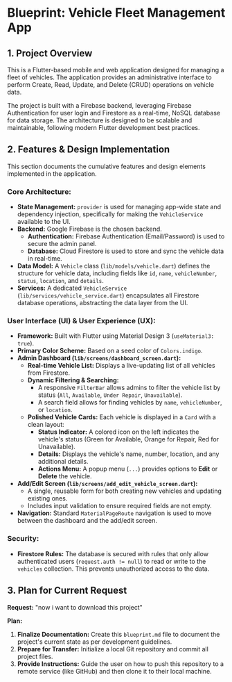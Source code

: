 # Blueprint: Vehicle Fleet Management App

## 1. Project Overview

This is a Flutter-based mobile and web application designed for managing a fleet of vehicles. The application provides an administrative interface to perform Create, Read, Update, and Delete (CRUD) operations on vehicle data.

The project is built with a Firebase backend, leveraging Firebase Authentication for user login and Firestore as a real-time, NoSQL database for data storage. The architecture is designed to be scalable and maintainable, following modern Flutter development best practices.

## 2. Features & Design Implementation

This section documents the cumulative features and design elements implemented in the application.

### **Core Architecture:**
- **State Management:** `provider` is used for managing app-wide state and dependency injection, specifically for making the `VehicleService` available to the UI.
- **Backend:** Google Firebase is the chosen backend.
  - **Authentication:** Firebase Authentication (Email/Password) is used to secure the admin panel.
  - **Database:** Cloud Firestore is used to store and sync the vehicle data in real-time.
- **Data Model:** A `Vehicle` class (`lib/models/vehicle.dart`) defines the structure for vehicle data, including fields like `id`, `name`, `vehicleNumber`, `status`, `location`, and `details`.
- **Services:** A dedicated `VehicleService` (`lib/services/vehicle_service.dart`) encapsulates all Firestore database operations, abstracting the data layer from the UI.

### **User Interface (UI) & User Experience (UX):**
- **Framework:** Built with Flutter using Material Design 3 (`useMaterial3: true`).
- **Primary Color Scheme:** Based on a seed color of `Colors.indigo`.
- **Admin Dashboard (`lib/screens/dashboard_screen.dart`):**
  - **Real-time Vehicle List:** Displays a live-updating list of all vehicles from Firestore.
  - **Dynamic Filtering & Searching:**
    - A responsive `FilterBar` allows admins to filter the vehicle list by status (`All`, `Available`, `Under Repair`, `Unavailable`).
    - A search field allows for finding vehicles by `name`, `vehicleNumber`, or `location`.
  - **Polished Vehicle Cards:** Each vehicle is displayed in a `Card` with a clean layout:
    - **Status Indicator:** A colored icon on the left indicates the vehicle's status (Green for Available, Orange for Repair, Red for Unavailable).
    - **Details:** Displays the vehicle's name, number, location, and any additional details.
    - **Actions Menu:** A popup menu (`...`) provides options to **Edit** or **Delete** the vehicle.
- **Add/Edit Screen (`lib/screens/add_edit_vehicle_screen.dart`):**
  - A single, reusable form for both creating new vehicles and updating existing ones.
  - Includes input validation to ensure required fields are not empty.
- **Navigation:** Standard `MaterialPageRoute` navigation is used to move between the dashboard and the add/edit screen.

### **Security:**
- **Firestore Rules:** The database is secured with rules that only allow authenticated users (`request.auth != null`) to read or write to the `vehicles` collection. This prevents unauthorized access to the data.

## 3. Plan for Current Request

**Request:** "now i want to download this project"

**Plan:**
1.  **Finalize Documentation:** Create this `blueprint.md` file to document the project's current state as per development guidelines.
2.  **Prepare for Transfer:** Initialize a local Git repository and commit all project files.
3.  **Provide Instructions:** Guide the user on how to push this repository to a remote service (like GitHub) and then clone it to their local machine.
